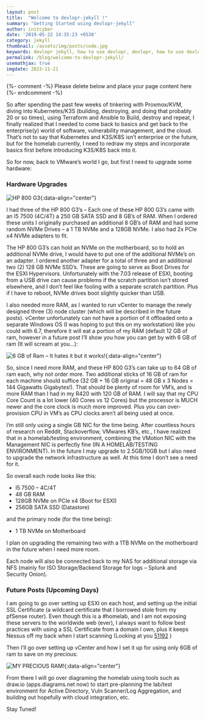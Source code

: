 ```yaml
---
layout: post
title:  "Welcome to devlopr-jekyll !"
summary: "Getting Started using devlopr-jekyll"
author: initcyber
date: '2019-05-22 14:35:23 +0530'
category: jekyll
thumbnail: /assets/img/posts/code.jpg
keywords: devlopr jekyll, how to use devlopr, devlopr, how to use devlopr-jekyll, devlopr-jekyll tutorial,best jekyll themes
permalink: /blog/welcome-to-devlopr-jekyll/
usemathjax: true
imgdate: 2023-11-21
---
```


{%- comment -%} Please delete below and place your page content here {%- endcomment -%}

So after spending the past few weeks of tinkering with Proxmox/KVM, diving into Kubernetes/K3S (building, destroying, and doing that probably 20 or so times), using Terraform and Ansible to Build, destroy and repeat, I finally realized that I needed to come back to basics and get back to the enterprise(y) world of software, vulnerability management, and the cloud. That’s not to say that Kubernetes and K3S/K8S isn’t enterprise or the future, but for the homelab currently, I need to redraw my steps and incorporate basics first before introducing K3S/K8S back into it.

So for now, back to VMware’s world I go, but first I need to upgrade some hardware:

### Hardware Upgrades

![HP 800 G3](/assets/img/posts/{{page.imgdate}}/1.png){:data-align="center"}

I had three of the HP 800 G3’s – Each one of these HP 800 G3’s came with an I5 7500 (4C/4T) a 250 GB SATA SSD and 8 GB’s of RAM. When I ordered these units I originally purchased an additional 8 GB’s of RAM and had some random NVMe Drives – a 1 TB NVMe and a 128GB NVMe. I also had 2x PCIe x4 NVMe adapters to fit.

The HP 800 G3’s can hold an NVMe on the motherboard, so to hold an additional NVMe drive, I would have to put one of the additional NVMe’s on an adapter. I ordered another adapter for a total of three and an additional two (2) 128 GB NVMe SSD’s. These are going to serve as Boot Drives for the ESXI Hypervisors. Unfortunately with the 7.03 release of ESXI, booting from a USB drive can cause problems if the scratch partition isn’t stored elsewhere, and I don’t feel like fooling with a separate scratch partition. Plus if I have to reboot, NVMe drives boot slightly quicker than USB.

I also needed more RAM, as I wanted to run vCenter to manage the newly designed three (3) node cluster (which will be described in the future posts). vCenter unfortunately can not have a portion of it offloaded onto a separate Windows OS (I was hoping to put this on my workstation) like you could with 6.7, therefore it will eat a portion of my RAM (default 12 GB of ram, however in a future post I’ll show you how you can get by with 6 GB of ram (It will scream at you…):

![6 GB of Ram – It hates it but it works!](/assets/img/posts/{{page.imgdate}}/2.png){:data-align="center"}

So, since I need more RAM, and these HP 800 G3’s can take up to 64 GB of ram each, why not order more. Two additional sticks of 16 GB of ram for each machine should suffice (32 GB + 16 GB original = 48 GB x 3 Nodes = 144 Gigawatts Gigabytes!). That should be plenty of room for VM’s, and is more RAM than I had in my R420 with 120 GB of RAM. I will say that my CPU Core Count is a lot lower (40 Cores vs 12 Cores) but the processor is MUCH newer and the core clock is much more improved. Plus you can over-provision CPU in VM’s as CPU clocks aren’t all being used at once.

I’m still only using a single GB NIC for the time being. After countless hours of research on Reddit, Stackoverflow, VMwares KB’s, etc., I have realized that in a homelab/testing environment, combining the VMotion NIC with the Management NIC is perfectly fine (IN A HOMELAB/TESTING ENVIRONMENT). In the future I may upgrade to 2.5GB/10GB but I also need to upgrade the network infrastructure as well. At this time I don’t see a need for it.

So overall each node looks like this:

- I5 7500 – 4C/4T
- 48 GB RAM
- 128GB NVMe on PCIe x4 (Boot for ESXI)
- 256GB SATA SSD (Datastore)

and the primary node (for the time being):
- 1 TB NVMe on Motherboard

I plan on upgrading the remaining two with a 1TB NVMe on the motherboard in the future when I need more room.

Each node will also be connected back to my NAS for additional storage via NFS (mainly for ISO Storage/Backend Storage for logs – Splunk and Security Onion).

### Future Posts (Upcoming Days)

I am going to go over setting up ESXI on each host, and setting up the initial SSL Certificate (a wildcard certificate that I borrowed stole from my pfSense router). Even though this is a #homelab, and I am not exposing these servers to the worldwide web (ever), I always want to follow best practices with using a SSL Certificate from a domain I own, plus it keeps Nessus off my back when I start scanning (Looking at you [51192](https://www.tenable.com/plugins/nessus/51192) )

Then I’ll go over setting up vCenter and how I set it up for using only 6GB of ram to save on my precious:

![MY PRECIOUS RAM!](/assets/img/posts/{{page.imgdate}}/3.png){:data-align="center"}

From there I will go over diagraming the homelab using tools such as draw.io (apps.diagrams.net now) to start pre-planning the lab/test environment for Active Directory, Vuln Scanner/Log Aggregation, and building out hopefully with cloud integration, etc.

Stay Tuned!